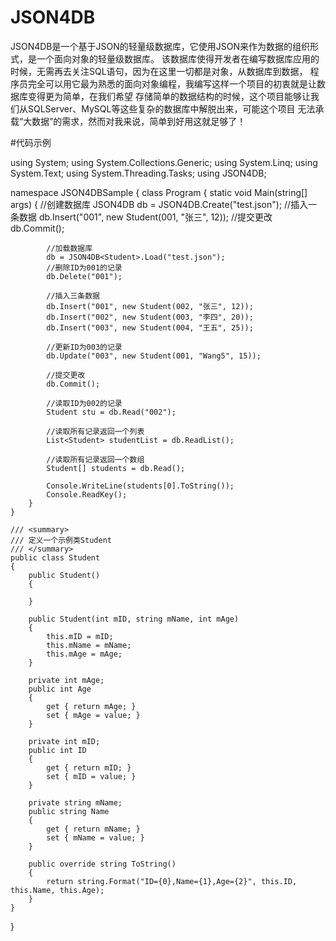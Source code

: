 # JSON4DB
JSON4DB是一个基于JSON的轻量级数据库，它使用JSON来作为数据的组织形式，是一个面向对象的轻量级数据库。
该数据库使得开发者在编写数据库应用的时候，无需再去关注SQL语句，因为在这里一切都是对象，从数据库到数据，
程序员完全可以用它最为熟悉的面向对象编程，我编写这样一个项目的初衷就是让数据库变得更为简单，在我们希望
存储简单的数据结构的时候，这个项目能够让我们从SQLServer、MySQL等这些复杂的数据库中解脱出来，可能这个项目
无法承载“大数据”的需求，然而对我来说，简单到好用这就足够了！

#代码示例

using System;
using System.Collections.Generic;
using System.Linq;
using System.Text;
using System.Threading.Tasks;
using JSON4DB;

namespace JSON4DBSample
{
    class Program
    {
        static void Main(string[] args)
        {
            //创建数据库
            JSON4DB<Student> db = JSON4DB<Student>.Create("test.json");
            //插入一条数据
            db.Insert("001", new Student(001, "张三", 12));
            //提交更改
            db.Commit();

            //加载数据库
            db = JSON4DB<Student>.Load("test.json");
            //删除ID为001的记录
            db.Delete("001");

            //插入三条数据
            db.Insert("001", new Student(002, "张三", 12));
            db.Insert("002", new Student(003, "李四", 20));
            db.Insert("003", new Student(004, "王五", 25));

            //更新ID为003的记录
            db.Update("003", new Student(001, "Wang5", 15));

            //提交更改
            db.Commit();

            //读取ID为002的记录
            Student stu = db.Read("002");
            
            //读取所有记录返回一个列表
            List<Student> studentList = db.ReadList();

            //读取所有记录返回一个数组
            Student[] students = db.Read();

            Console.WriteLine(students[0].ToString());
            Console.ReadKey();
        }
    }

    /// <summary>
    /// 定义一个示例类Student
    /// </summary>
    public class Student
    {
        public Student()
        {

        }

        public Student(int mID, string mName, int mAge)
        {
            this.mID = mID;
            this.mName = mName;
            this.mAge = mAge;
        }

        private int mAge;
        public int Age
        {
            get { return mAge; }
            set { mAge = value; }
        }

        private int mID;
        public int ID
        {
            get { return mID; }
            set { mID = value; }
        }

        private string mName;
        public string Name
        {
            get { return mName; }
            set { mName = value; }
        }

        public override string ToString()
        {
            return string.Format("ID={0},Name={1},Age={2}", this.ID, this.Name, this.Age);
        }
    }
}


